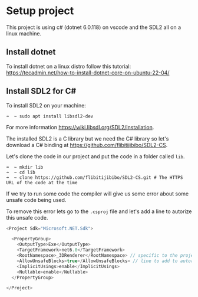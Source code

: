 # Setup project

This project is using c# (dotnet 6.0.118) on vscode and the SDL2 all on a linux machine.

## Install dotnet

To install dotnet on a linux distro follow this tutorial:
https://tecadmin.net/how-to-install-dotnet-core-on-ubuntu-22-04/

## Install SDL2 for C#

To install SDL2 on your machine:
```shell
➜  ~ sudo apt install libsdl2-dev
```

For more information https://wiki.libsdl.org/SDL2/Installation.

The installed SDL2 is a C library but we need the C# library so let's download a C# binding at https://github.com/flibitijibibo/SDL2-CS.

Let's clone the code in our project and put the code in a folder called ```lib```.

```shell
➜  ~ mkdir lib
➜  ~ cd lib
➜  ~ clone https://github.com/flibitijibibo/SDL2-CS.git # The HTTPS URL of the code at the time
```

If we try to run some code the compiler will give us some error about some unsafe code being used.

To remove this error lets go to the ```.csproj``` file and let's add a line to autorize this unsafe code.

```cs
<Project Sdk="Microsoft.NET.Sdk">

  <PropertyGroup>
    <OutputType>Exe</OutputType>
    <TargetFramework>net6.0</TargetFramework>
    <RootNamespace>_3DRenderer</RootNamespace> // specific to the project name
	<AllowUnsafeBlocks>true</AllowUnsafeBlocks> // line to add to autorize unsafe code 
    <ImplicitUsings>enable</ImplicitUsings>
    <Nullable>enable</Nullable>
  </PropertyGroup>

</Project>
```